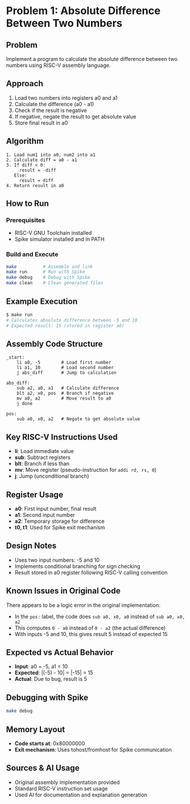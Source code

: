 # Problem 1: Absolute Difference Between Two Numbers

## Problem
Implement a program to calculate the absolute difference between two numbers using RISC-V assembly language.

## Approach
1. Load two numbers into registers a0 and a1
2. Calculate the difference (a0 - a1)
3. Check if the result is negative
4. If negative, negate the result to get absolute value
5. Store final result in a0

## Algorithm
```
1. Load num1 into a0, num2 into a1
2. Calculate diff = a0 - a1
3. If diff < 0:
     result = -diff
   Else:
     result = diff
4. Return result in a0
```

## How to Run

### Prerequisites
- RISC-V GNU Toolchain installed
- Spike simulator installed and in PATH

### Build and Execute
```bash
make          # Assemble and link
make run      # Run with Spike
make debug    # Debug with Spike
make clean    # Clean generated files
```

## Example Execution
```bash
$ make run
# Calculates absolute difference between -5 and 10
# Expected result: 15 (stored in register a0)
```

## Assembly Code Structure
```assembly
_start:
    li a0, -5        # Load first number
    li a1, 10        # Load second number
    j abs_diff       # Jump to calculation

abs_diff:
    sub a2, a0, a1   # Calculate difference
    blt a2, x0, pos  # Branch if negative
    mv a0, a2        # Move result to a0
    j done

pos:
    sub a0, x0, a2   # Negate to get absolute value
```

## Key RISC-V Instructions Used
- **li**: Load immediate value
- **sub**: Subtract registers
- **blt**: Branch if less than
- **mv**: Move register (pseudo-instruction for `addi rd, rs, 0`)
- **j**: Jump (unconditional branch)

## Register Usage
- **a0**: First input number, final result
- **a1**: Second input number
- **a2**: Temporary storage for difference
- **t0, t1**: Used for Spike exit mechanism

## Design Notes
- Uses two input numbers: -5 and 10
- Implements conditional branching for sign checking
- Result stored in a0 register following RISC-V calling convention

## Known Issues in Original Code
There appears to be a logic error in the original implementation:
- In the `pos:` label, the code does `sub a0, x0, a0` instead of `sub a0, x0, a2`
- This computes `0 - a0` instead of `0 - a2` (the actual difference)
- With inputs -5 and 10, this gives result 5 instead of expected 15

## Expected vs Actual Behavior
- **Input**: a0 = -5, a1 = 10
- **Expected**: |(-5) - 10| = |-15| = 15
- **Actual**: Due to bug, result is 5

## Debugging with Spike
```bash
make debug
```

## Memory Layout
- **Code starts at**: 0x80000000
- **Exit mechanism**: Uses tohost/fromhost for Spike communication

## Sources & AI Usage
- Original assembly implementation provided
- Standard RISC-V instruction set usage
- Used AI for documentation and explanation generation
